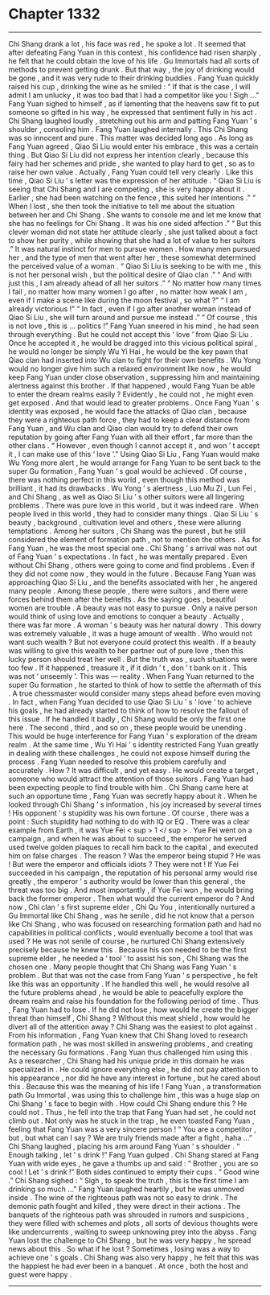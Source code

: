
# Chapter 1332


---

Chi Shang drank a lot , his face was red , he spoke a lot .
It seemed that after defeating Fang Yuan in this contest , his confidence had risen sharply , he felt that he could obtain the love of his life .
Gu Immortals had all sorts of methods to prevent getting drunk . But that way , the joy of drinking would be gone , and it was very rude to their drinking buddies .
Fang Yuan quickly raised his cup , drinking the wine as he smiled : “ If that is the case , I will admit I am unlucky , it was too bad that I had a competitor like you ! Sigh …”
Fang Yuan sighed to himself , as if lamenting that the heavens saw fit to put someone so gifted in his way , he expressed that sentiment fully in his act .
Chi Shang laughed loudly , stretching out his arm and patting Fang Yuan ’ s shoulder , consoling him .
Fang Yuan laughed internally .
This Chi Shang was so innocent and pure .
This matter was decided long ago .
As long as Fang Yuan agreed , Qiao Si Liu would enter his embrace , this was a certain thing .
But Qiao Si Liu did not express her intention clearly , because this fairy had her schemes and pride , she wanted to play hard to get , so as to raise her own value .
Actually , Fang Yuan could tell very clearly .
Like this time , Qiao Si Liu ’ s letter was the expression of her attitude .
“ Qiao Si Liu is seeing that Chi Shang and I are competing , she is very happy about it . Earlier , she had been watching on the fence , this suited her intentions .”
“ When I lost , she then took the initiative to tell me about the situation between her and Chi Shang . She wants to console me and let me know that she has no feelings for Chi Shang . It was his one sided affection .”
“ But this clever woman did not state her attitude clearly , she just talked about a fact to show her purity , while showing that she had a lot of value to her suitors .”
It was natural instinct for men to pursue women . How many men pursued her , and the type of men that went after her , these somewhat determined the perceived value of a woman .
“ Qiao Si Liu is seeking to be with me , this is not her personal wish , but the political desire of Qiao clan .”
“ And with just this , I am already ahead of all her suitors .”
“ No matter how many times I fail , no matter how many women I go after , no matter how weak I am , even if I make a scene like during the moon festival , so what ?”
“ I am already victorious !”
“ In fact , even if I go after another woman instead of Qiao Si Liu , she will turn around and pursue me instead .”
“ Of course , this is not love , this is … politics !”
Fang Yuan sneered in his mind , he had seen through everything .
But he could not accept this ‘ love ’ from Qiao Si Liu .
Once he accepted it , he would be dragged into this vicious political spiral , he would no longer be simply Wu Yi Hai , he would be the key pawn that Qiao clan had inserted into Wu clan to fight for their own benefits .
Wu Yong would no longer give him such a relaxed environment like now , he would keep Fang Yuan under close observation , suppressing him and maintaining alertness against this brother .
If that happened , would Fang Yuan be able to enter the dream realms easily ?
Evidently , he could not , he might even get exposed .
And that would lead to greater problems .
Once Fang Yuan ’ s identity was exposed , he would face the attacks of Qiao clan , because they were a righteous path force , they had to keep a clear distance from Fang Yuan , and Wu clan and Qiao clan would try to defend their own reputation by going after Fang Yuan with all their effort , far more than the other clans .
“ However , even though I cannot accept it , and won ’ t accept it , I can make use of this ‘ love ’.”
Using Qiao Si Liu , Fang Yuan would make Wu Yong more alert , he would arrange for Fang Yuan to be sent back to the super Gu formation , Fang Yuan ’ s goal would be achieved .
Of course , there was nothing perfect in this world , even though this method was brilliant , it had its drawbacks .
Wu Yong ’ s alertness , Luo Mu Zi , Lun Fei , and Chi Shang , as well as Qiao Si Liu ’ s other suitors were all lingering problems .
There was pure love in this world , but it was indeed rare .
When people lived in this world , they had to consider many things .
Qiao Si Liu ’ s beauty , background , cultivation level and others , these were alluring temptations .
Among her suitors , Chi Shang was the purest , but he still considered the element of formation path , not to mention the others .
As for Fang Yuan , he was the most special one .
Chi Shang ’ s arrival was not out of Fang Yuan ’ s expectations .
In fact , he was mentally prepared .
Even without Chi Shang , others were going to come and find problems . Even if they did not come now , they would in the future .
Because Fang Yuan was approaching Qiao Si Liu , and the benefits associated with her , he angered many people . Among these people , there were suitors , and there were forces behind them after the benefits .
As the saying goes , beautiful women are trouble .
A beauty was not easy to pursue .
Only a naive person would think of using love and emotions to conquer a beauty .
Actually , there was far more .
A woman ’ s beauty was her natural dowry .
This dowry was extremely valuable , it was a huge amount of wealth .
Who would not want such wealth ?
But not everyone could protect this wealth .
If a beauty was willing to give this wealth to her partner out of pure love , then this lucky person should treat her well .
But the truth was , such situations were too few .
If it happened , treasure it , if it didn ’ t , don ’ t bank on it .
This was not ‘ unseemly ’.
This was — reality .
When Fang Yuan returned to the super Gu formation , he started to think of how to settle the aftermath of this .
A true chessmaster would consider many steps ahead before even moving .
In fact , when Fang Yuan decided to use Qiao Si Liu ’ s ‘ love ’ to achieve his goals , he had already started to think of how to resolve the fallout of this issue .
If he handled it badly , Chi Shang would be only the first one here . The second , third , and so on , these people would be unending .
This would be huge interference for Fang Yuan ’ s exploration of the dream realm .
At the same time , Wu Yi Hai ’ s identity restricted Fang Yuan greatly in dealing with these challenges , he could not expose himself during the process .
Fang Yuan needed to resolve this problem carefully and accurately .
How ?
It was difficult , and yet easy .
He would create a target , someone who would attract the attention of those suitors .
Fang Yuan had been expecting people to find trouble with him .
Chi Shang came here at such an opportune time , Fang Yuan was secretly happy about it .
When he looked through Chi Shang ’ s information , his joy increased by several times !
His opponent ’ s stupidity was his own fortune .
Of course , there was a point : Such stupidity had nothing to do with IQ or EQ .
There was a clear example from Earth , it was Yue Fei < sup > 1 </ sup > .
Yue Fei went on a campaign , and when he was about to succeed , the emperor he served used twelve golden plaques to recall him back to the capital , and executed him on false charges .
The reason ?
Was the emperor being stupid ?
He was !
But were the emperor and officials idiots ?
They were not !
If Yue Fei succeeded in his campaign , the reputation of his personal army would rise greatly , the emperor ’ s authority would be lower than this general , the threat was too big . And most importantly , if Yue Fei won , he would bring back the former emperor . Then what would the current emperor do ?
And now , Chi clan ’ s first supreme elder , Chi Qu You , intentionally nurtured a Gu Immortal like Chi Shang , was he senile , did he not know that a person like Chi Shang , who was focused on researching formation path and had no capabilities in political conflicts , would eventually become a tool that was used ?
He was not senile of course , he nurtured Chi Shang extensively precisely because he knew this .
Because his son needed to be the first supreme elder , he needed a ‘ tool ’ to assist his son , Chi Shang was the chosen one .
Many people thought that Chi Shang was Fang Yuan ’ s problem .
But that was not the case from Fang Yuan ’ s perspective , he felt like this was an opportunity .
If he handled this well , he would resolve all the future problems ahead , he would be able to peacefully explore the dream realm and raise his foundation for the following period of time .
Thus , Fang Yuan had to lose .
If he did not lose , how would he create the bigger threat than himself , Chi Shang ?
Without this meat shield , how would he divert all of the attention away ?
Chi Shang was the easiest to plot against .
From his information , Fang Yuan knew that Chi Shang loved to research formation path , he was most skilled in answering problems , and creating the necessary Gu formations .
Fang Yuan thus challenged him using this .
As a researcher , Chi Shang had his unique pride in this domain he was specialized in .
He could ignore everything else , he did not pay attention to his appearance , nor did he have any interest in fortune , but he cared about this . Because this was the meaning of his life !
Fang Yuan , a transformation path Gu Immortal , was using this to challenge him , this was a huge slap on Chi Shang ’ s face to begin with .
How could Chi Shang endure this ?
He could not .
Thus , he fell into the trap that Fang Yuan had set , he could not climb out .
Not only was he stuck in the trap , he even toasted Fang Yuan , feeling that Fang Yuan was a very sincere person !
“ You are a competitor , but , but what can I say ? We are truly friends made after a fight , haha …” Chi Shang laughed , placing his arm around Fang Yuan ’ s shoulder .
“ Enough talking , let ’ s drink !” Fang Yuan gulped .
Chi Shang stared at Fang Yuan with wide eyes , he gave a thumbs up and said : “ Brother , you are so cool ! Let ’ s drink !”
Both sides continued to empty their cups .
“ Good wine .” Chi Shang sighed : “ Sigh , to speak the truth , this is the first time I am drinking so much …”
Fang Yuan laughed heartily , but he was unmoved inside .
The wine of the righteous path was not so easy to drink .
The demonic path fought and killed , they were direct in their actions . The banquets of the righteous path was shrouded in rumors and suspicions , they were filled with schemes and plots , all sorts of devious thoughts were like undercurrents , waiting to sweep unknowing prey into the abyss .
Fang Yuan lost the challenge to Chi Shang , but he was very happy , he spread news about this .
So what if he lost ?
Sometimes , losing was a way to achieve one ’ s goals .
Chi Shang was also very happy , he felt that this was the happiest he had ever been in a banquet .
At once , both the host and guest were happy .

---

